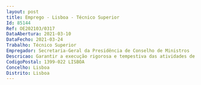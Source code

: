 ```yaml
--- 
layout: post
title: Emprego - Lisboa - Técnico Superior
Id: 85144
Ref: OE202103/0317
DataAbertura: 2021-03-10
DataFecho: 2021-03-24
Trabalho: Técnico Superior
Empregador: Secretaria-Geral da Presidência de Conselho de Ministros
Descricao: Garantir a execução rigorosa e tempestiva das atividades de suporte ao cumprimento da missão da AGIF, IP, através da gestão e organização da atividade corrente, designadamente os processos de relacionamento com a Secretaria Geral da PCM em matéria de gestão de recursos (humanos, financeiros e materiais).
CodigoPostal: 1399-022 LISBOA
Concelho: Lisboa
Distrito: Lisboa
--- 
```

